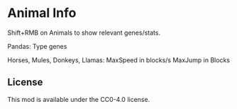 # Animal Info

Shift+RMB on Animals to show relevant genes/stats.

Pandas:
  Type genes 

Horses, Mules, Donkeys, Llamas:
  MaxSpeed in blocks/s
  MaxJump in Blocks

## License

This mod is available under the CC0-4.0 license.
